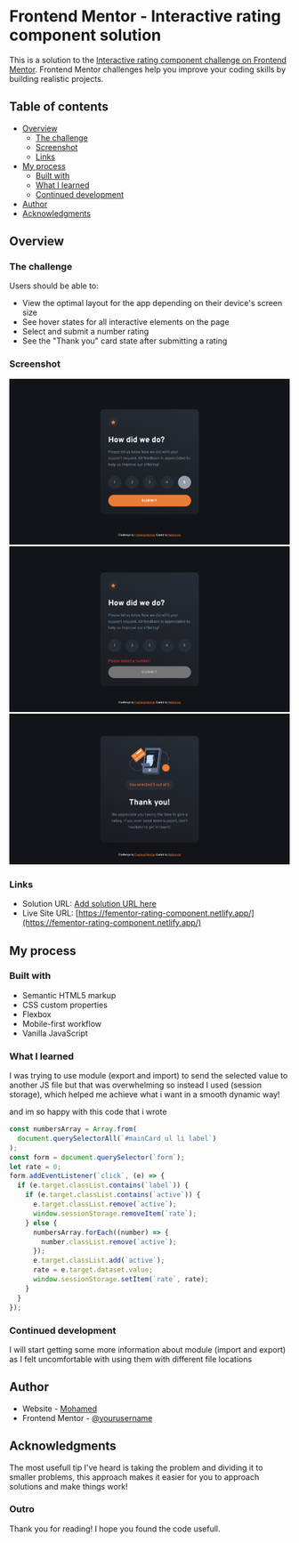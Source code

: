 # Frontend Mentor - Interactive rating component solution

This is a solution to the [Interactive rating component challenge on Frontend Mentor](https://www.frontendmentor.io/challenges/interactive-rating-component-koxpeBUmI). Frontend Mentor challenges help you improve your coding skills by building realistic projects.

## Table of contents

- [Overview](#overview)
  - [The challenge](#the-challenge)
  - [Screenshot](#screenshot)
  - [Links](#links)
- [My process](#my-process)
  - [Built with](#built-with)
  - [What I learned](#what-i-learned)
  - [Continued development](#continued-development)
- [Author](#author)
- [Acknowledgments](#acknowledgments)

## Overview

### The challenge

Users should be able to:

- View the optimal layout for the app depending on their device's screen size
- See hover states for all interactive elements on the page
- Select and submit a number rating
- See the "Thank you" card state after submitting a rating

### Screenshot

![](./design/screenshot-1.png)
![](./design/screenshot-2.png)
![](./design/screenshot-3.png)

### Links

- Solution URL: [Add solution URL here](https://your-solution-url.com)
- Live Site URL: [https://fementor-rating-component.netlify.app/](https://fementor-rating-component.netlify.app/)

## My process

### Built with

- Semantic HTML5 markup
- CSS custom properties
- Flexbox
- Mobile-first workflow
- Vanilla JavaScript

### What I learned

I was trying to use module (export and import) to send the selected value to another JS file but that was overwhelming so instead I used (session storage),
which helped me achieve what i want in a smooth dynamic way!

and im so happy with this code that i wrote

```js
const numbersArray = Array.from(
  document.querySelectorAll(`#mainCard ul li label`)
);
const form = document.querySelector(`form`);
let rate = 0;
form.addEventListener(`click`, (e) => {
  if (e.target.classList.contains(`label`)) {
    if (e.target.classList.contains(`active`)) {
      e.target.classList.remove(`active`);
      window.sessionStorage.removeItem(`rate`);
    } else {
      numbersArray.forEach((number) => {
        number.classList.remove(`active`);
      });
      e.target.classList.add(`active`);
      rate = e.target.dataset.value;
      window.sessionStorage.setItem(`rate`, rate);
    }
  }
});
```

### Continued development

I will start getting some more information about module (import and export) as I felt uncomfortable with using them with different file locations

## Author

- Website - [Mohamed](https://www.mohamed-dev.netlify.app)
- Frontend Mentor - [@yourusername](https://www.frontendmentor.io/profile/yourusername)

## Acknowledgments

The most usefull tip I've heard is taking the problem and dividing it to smaller problems, this approach makes it easier for you to approach solutions and make things work!

### Outro

Thank you for reading! I hope you found the code usefull.
